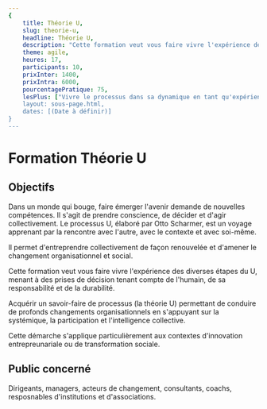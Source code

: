 ```yaml
---
{
	title: Théorie U, 
	slug: theorie-u, 
	headline: Théorie U,
	description: "Cette formation veut vous faire vivre l'expérience des diverses étapes du U", 
	theme: agile,
	heures: 17,
	participants: 10,
	prixInter: 1400,
	prixIntra: 6000,
	pourcentagePratique: 75,
	lesPlus: ["Vivre le processus dans sa dynamique en tant qu'expérience apprenante","Elargir et approfondir son regard sur le changement en découvrant les étapes de la transformation aux différents niveaux systémiques : individuel, organisationnel, institutionnel et sociétal.","Expérimenter ces étapes au niveau de l'individu et de l'interaction entre eux.",""Appliquer le processus dans l'accompagnement au changement de projets innovants","Acquérir des outils et des techniques concrets pour mener à bien un processus de changement"],
	layout: sous-page.html, 
	dates: [(Date à définir)]
}
---
```


# Formation Théorie U

## Objectifs ##

Dans un monde qui bouge, faire émerger l'avenir demande de nouvelles compétences. Il s'agit de prendre conscience, de décider et d'agir collectivement.
Le processus U, élaboré par Otto Scharmer, est un voyage apprenant par la rencontre avec l'autre, avec le contexte et avec soi-même.

Il permet d'entreprendre collectivement de façon renouvelée et d'amener le changement organisationnel et social.

Cette formation veut vous faire vivre l'expérience des diverses étapes du U, menant à des prises de décision tenant compte de l'humain, de sa responsabilité et de la durabilité.

Acquérir un savoir-faire de processus (la théorie U) permettant de conduire de profonds changements organisationnels en s'appuyant sur la systémique, la participation et l'intelligence collective.

Cette démarche s'applique particulièrement aux contextes d'innovation entrepreunariale ou de transformation sociale.

## Public concerné ##

Dirigeants, managers, acteurs de changement, consultants, coachs, resposnables d'institutions et d'associations.
